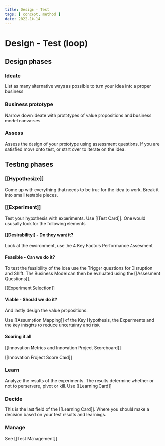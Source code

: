 ```yaml
---
title: Design - Test
tags: [ concept, method ]
date: 2022-10-14
---
```


# Design - Test (loop) 
## Design phases
### Ideate
List as many alternative ways as possible to turn your idea into a proper business

### Business prototype
Narrow down ideate with prototypes of value propositions and business model canvasses.

### Assess
Assess the design of your prototype using assessment questions. If you are satisfied move onto test, or start over to iterate on the idea.

## Testing phases
### [[Hypothesize]]
Come up with everything that needs to be true for the idea to work. Break it into small testable pieces.

### [[Experiment]]
Test your hypothesis with experiments. Use [[Test Card]]. One would ususally look for the following elements

#### [[Desirability]] - Do they want it?
Look at the environment, use the 4 Key Factors Performance Assesment

#### Feasible - Can we do it?
To test the feasibility of the idea use the Trigger questions for Disruption and Shift. The Business Model can then be evaluated using the [[Assesment Questions]]. 

[[Experiment Selection]]

#### Viable - Should we do it?
And lastly design the value propositions.

Use [[Assumption Mapping]] of the Key Hypothesis, the Experiments and the key inisghts to reduce uncertainty and risk.

#### Scoring it all
[[Innovation Metrics and Innovation Project Scoreboard]]

[[Innovation Project Score Card]]

### Learn
Analyze the results of the experiments. The results determine whether or not to perservere, pivot or kill. Use [[Learning Card]]

### Decide
This is the last field of the [[Learning Card]]. Where you should make a decision based on your test results and learnings.

### Manage
See [[Test Management]]
